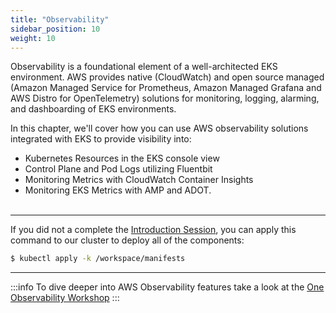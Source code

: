 ```yaml
---
title: "Observability"
sidebar_position: 10
weight: 10
---
```


Observability is a foundational element of a well-architected EKS environment. AWS provides native (CloudWatch) and open source managed (Amazon Managed Service for Prometheus, Amazon Managed Grafana and AWS Distro for OpenTelemetry) solutions for monitoring, logging, alarming, and dashboarding of EKS environments.

In this chapter,  we'll cover how you can use AWS observability solutions integrated with EKS to provide visibility into:

* Kubernetes Resources in the EKS console view
* Control Plane and Pod Logs utilizing Fluentbit
* Monitoring Metrics with CloudWatch Container Insights
* Monitoring EKS Metrics with AMP and ADOT.
<br><br>

---
If you did not a complete the [Introduction Session](../introduction), you can apply this command to our cluster to deploy all of the components:
```bash wait=10
$ kubectl apply -k /workspace/manifests
```
---

:::info
To dive deeper into AWS Observability features take a look at the [One Observability Workshop](https://observability.workshop.aws)
:::
